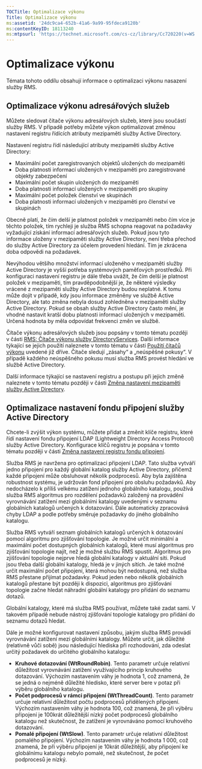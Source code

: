 ```yaml
---
TOCTitle: Optimalizace výkonu
Title: Optimalizace výkonu
ms:assetid: '24dc9ca4-652b-41a6-9a99-95fdeca9120b'
ms:contentKeyID: 18113240
ms:mtpsurl: 'https://technet.microsoft.com/cs-cz/library/Cc720220(v=WS.10)'
---
```


Optimalizace výkonu
===================

Témata tohoto oddílu obsahují informace o optimalizaci výkonu nasazení služby RMS.

Optimalizace výkonu adresářových služeb
---------------------------------------

Můžete sledovat čítače výkonu adresářových služeb, které jsou součástí služby RMS. V případě potřeby můžete výkon optimalizovat změnou nastavení registru řídících atributy mezipaměti služby Active Directory.

Nastavení registru řídí následující atributy mezipaměti služby Active Directory:

-   Maximální počet zaregistrovaných objektů uložených do mezipaměti
-   Doba platnosti informací uložených v mezipaměti pro zaregistrované objekty zabezpečení
-   Maximální počet skupin uložených do mezipaměti
-   Doba platnosti informací uložených v mezipaměti pro skupiny
-   Maximální počet položek členství ve skupinách
-   Doba platnosti informací uložených v mezipaměti pro členství ve skupinách

Obecně platí, že čím delší je platnost položek v mezipaměti nebo čím více je těchto položek, tím rychleji je služba RMS schopna reagovat na požadavky vyžadující získání informací adresářových služeb. Pokud jsou tyto informace uloženy v mezipaměti služby Active Directory, není třeba přechod do služby Active Directory za účelem provedení hledání. Tím je zkrácena doba odpovědi na požadavek.

Nevýhodou většího množství informací uloženého v mezipaměti služby Active Directory je vyšší potřeba systémových paměťových prostředků. Při konfiguraci nastavení registru je dále třeba uvážit, že čím delší je platnost položek v mezipaměti, tím pravděpodobnější je, že některé výsledky vrácené z mezipaměti služby Active Directory budou neplatné. K tomu může dojít v případě, kdy jsou informace změněny ve službě Active Directory, ale tato změna nebyla dosud zohledněna v mezipaměti služby Active Directory. Pokud se obsah služby Active Directory často mění, je vhodné nastavit kratší dobu platnosti informací uložených v mezipaměti. Určená hodnota by měla odpovídat frekvenci změn ve službě.

Čítače výkonu adresářových služeb jsou popsány v tomto tématu později v části [RMS: Čítače výkonu služby DirectoryServices](https://technet.microsoft.com/37afea1d-f320-4040-96d8-57c0b45e6d46). Další informace týkající se jejich použití naleznete v tomto tématu v části [Použití čítačů výkonu](https://technet.microsoft.com/096c3b17-c082-46c4-939c-4373af0c9dec) uvedené již dříve. Čítače sledují „zásahy“ a „neúspěšné pokusy“. V případě každého neúspěšného pokusu musí služba RMS provést hledání ve službě Active Directory.

Další informace týkající se nastavení registru a postupu při jejich změně naleznete v tomto tématu později v části [Změna nastavení mezipaměti služby Active Directory](https://technet.microsoft.com/8789a7a5-2065-4fae-9104-e0a70f1f2fb6).

Optimalizace nastavení fondu připojení služby Active Directory
--------------------------------------------------------------

Chcete-li zvýšit výkon systému, můžete přidat a změnit klíče registru, které řídí nastavení fondu připojení LDAP (Lightweight Directory Access Protocol) služby Active Directory. Konfigurace klíčů registru je popsána v tomto tématu později v části [Změna nastavení registru fondu připojení](https://technet.microsoft.com/c61d91db-a1ad-4ca5-a492-015da629afbc).

Služba RMS je navržena pro optimalizaci připojení LDAP. Tato služba vytváří jedno připojení pro každý globální katalog služby Active Directory, přičemž každé připojení může obsluhovat několik podprocesů. Aby byla zajištěna robustnost systému, je udržován fond připojení pro obsluhu požadavků. Aby nedocházelo k příliš velkému zatížení jednoho globálního katalogu, používá služba RMS algoritmus pro rozdělení požadavků založený na provádění vyrovnávání zatížení mezi globálními katalogy uvedenými v seznamu globálních katalogů určených k dotazování. Dále automaticky zpracovává chyby LDAP a podle potřeby směruje požadavky do jiného globálního katalogu.

Služba RMS vytváří seznam globálních katalogů určených k dotazování pomocí algoritmu pro zjišťování topologie. Je možné určit minimální a maximální počet dostupných globálních katalogů, které musí algoritmus pro zjišťování topologie najít, než je možné službu RMS spustit. Algoritmus pro zjišťování topologie nejprve hledá globální katalogy v aktuální síti. Pokud jsou třeba další globální katalogy, hledá je v jiných sítích. Je také možné určit maximální počet připojení, která mohou být nedostupná, než služba RMS přestane přijímat požadavky. Pokud jeden nebo několik globálních katalogů přestane být později k dispozici, algoritmus pro zjišťování topologie začne hledat náhradní globální katalogy pro přidání do seznamu dotazů.

Globální katalogy, které má služba RMS používat, můžete také zadat sami. V takovém případě nebude nástroj zjišťování topologie katalogy pro přidání do seznamu dotazů hledat.

Dále je možné konfigurovat nastavení způsobu, jakým služba RMS provádí vyrovnávání zatížení mezi globálními katalogy. Můžete určit, jak důležité (relativně vůči sobě) jsou následující hlediska při rozhodování, zda odeslat určitý požadavek do určitého globálního katalogu:

-   **Kruhové dotazování (WtRoundRobin)**. Tento parametr určuje relativní důležitost vyrovnávání zatížení využívajícího princip kruhového dotazování. Výchozím nastavením váhy je hodnota 1, což znamená, že se jedná o nejméně důležité hledisko, které server bere v potaz při výběru globálního katalogu.
-   **Počet podprocesů v rámci připojení (WtThreadCount)**. Tento parametr určuje relativní důležitost počtu podprocesů přidělených připojení. Výchozím nastavením váhy je hodnota 100, což znamená, že při výběru připojení je 100krát důležitější nízký počet podprocesů globálního katalogu než skutečnost, že zatížení je vyrovnáváno pomocí kruhového dotazování.
-   **Pomalé připojení (WtSlow)**. Tento parametr určuje relativní důležitost pomalého připojení. Výchozím nastavením váhy je hodnota 1 000, což znamená, že při výběru připojení je 10krát důležitější, aby připojení ke globálnímu katalogu nebylo pomalé, než skutečnost, že počet podprocesů je nízký.
